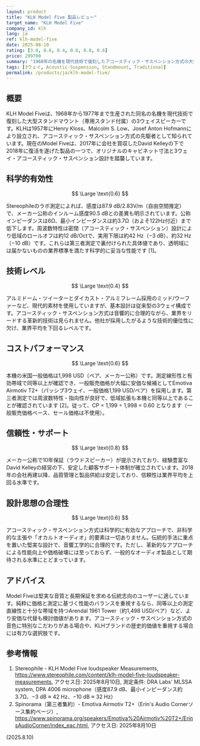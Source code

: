 ```yaml
---
layout: product
title: "KLH Model Five 製品レビュー"
target_name: "KLH Model Five"
company_id: klh
lang: ja
ref: klh-model-five
date: 2025-08-10
rating: [3.0, 0.6, 0.4, 0.6, 0.8, 0.6]
price: 299700
summary: "1968年の名機を現代技術で復刻したアコースティック・サスペンション方式の大型スタンドマウント（専用スタンド付属）。伝統的設計で堅実な音質を実現するが、価格に見合う革新性には乏しい。"
tags: [3ウェイ, Acoustic-Suspension, Standmount, Traditional]
permalink: /products/ja/klh-model-five/
---
```

## 概要

KLH Model Fiveは、1968年から1977年まで生産された同名の名機を現代技術で復刻した大型スタンドマウント（専用スタンド付属）の3ウェイスピーカーです。KLHは1957年にHenry Kloss、Malcolm S. Low、Josef Anton Hofmannにより設立され、アコースティック・サスペンション方式の先駆者として知られています。現在のModel Fiveは、2017年に会社を買収したDavid Kelleyの下で2018年に復活を遂げた製品の一つで、オリジナルのキャビネット寸法と3ウェイ・アコースティック・サスペンション設計を踏襲しています。

## 科学的有効性

$$ \Large \text{0.6} $$

Stereophileのラボ測定によれば、感度は87.9 dB/2.83V/m（自由空間推定）で、メーカー公称のインルーム感度90.5 dBとの差異も明示されています。公称インピーダンスは6Ω、最小インピーダンスは約3.7Ω（およそ122Hz付近）まで低下します。周波数特性は密閉（アコースティック・サスペンション）設計により低域のロールオフは約12 dB/Octで、実用下限は約42 Hz（−3 dB）、約32 Hz（−10 dB）です。これらは第三者測定で裏付けられた具体値であり、透明域には届かないものの業界標準を満たす科学的に妥当な性能です [1]。

## 技術レベル

$$ \Large \text{0.4} $$

アルミドーム・ツイーターとダイカスト・アルミフレーム採用のミッド/ウーファーなど、現代的素材を使用していますが、基本設計は従来型の3ウェイ構成です。アコースティック・サスペンション方式は音響的に合理的ながら、業界をリードする革新的技術は見られません。他社が採用したがるような技術的優位性に欠け、業界平均を下回るレベルです。

## コストパフォーマンス

$$ \Large \text{0.6} $$

本機の米国一般価格は1,998 USD（ペア、メーカー公称）です。測定線形性と有効帯域で同等以上が確認でき、一般販売価格が大幅に安価な候補としてEmotiva Airmotiv T2+（パッシブ3ウェイ、一般価格1,199 USD/ペア）を採用します。第三者測定では周波数特性・指向性が良好で、低域拡張も本機と同等以上であることが確認されています [2]。従って、CP = 1,199 ÷ 1,998 = 0.60 となります（一般販売価格ベース、セール価格は不使用）。

## 信頼性・サポート

$$ \Large \text{0.8} $$

メーカー公称で10年保証（ラウドスピーカー）が提示されており、経験豊富なDavid Kelleyの経営の下、安定した顧客サポート体制が確立されています。2018年の会社再建以降、品質管理と製品供給は安定しており、信頼性は業界平均を上回る水準です。

## 設計思想の合理性

$$ \Large \text{0.6} $$

アコースティック・サスペンション方式は科学的に有効なアプローチで、非科学的な主張や「オカルトオーディオ」的要素は一切ありません。伝統的手法に重点を置いた堅実な設計で、音響工学的に合理的です。ただし、革新的なアプローチによる性能向上や価格破壊には至っておらず、一般的なオーディオ製品として期待される水準にとどまっています。

## アドバイス

Model Fiveは堅実な音質と長期保証を求める伝統志向のユーザーに適しています。純粋に価格と測定に基づく性能のバランスを重視するなら、同等以上の測定直線性と十分な帯域を持つArendal 1961 Tower（約1,498 USD/ペア）など、より安価な代替も検討価値があります。アコースティック・サスペンション方式の音色に特別なこだわりがある場合や、KLHブランドの歴史的価値を重視する場合には有力な選択肢です。

## 参考情報

1. Stereophile - KLH Model Five loudspeaker Measurements, https://www.stereophile.com/content/klh-model-five-loudspeaker-measurements, アクセス日: 2025年8月10日, 測定条件: DRA Labs' MLSSA system, DPA 4006 microphone（感度87.9 dB、最小インピーダンス約3.7Ω、−3 dB ≈ 42 Hz、−10 dB ≈ 32 Hz）
2. Spinorama（第三者集約）- Emotiva Airmotiv T2+（Erin's Audio Cornerソース集約ページ）, https://www.spinorama.org/speakers/Emotiva%20Airmotiv%20T2+/ErinsAudioCorner/index_eac.html, アクセス日: 2025年8月10日

(2025.8.10)